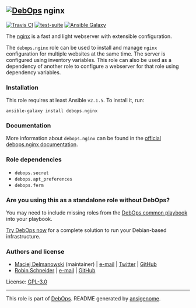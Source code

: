 ## [![DebOps](https://debops.org/images/debops-small.png)](https://debops.org) nginx

<!-- This file was generated by Ansigenome. Do not edit this file directly but
     instead have a look at the files in the ./meta/ directory. -->

[![Travis CI](https://img.shields.io/travis/debops/ansible-nginx.svg?style=flat)](https://travis-ci.org/debops/ansible-nginx)
[![test-suite](https://img.shields.io/badge/test--suite-ansible--nginx-blue.svg?style=flat)](https://github.com/debops/test-suite/tree/master/ansible-nginx/)
[![Ansible Galaxy](https://img.shields.io/badge/galaxy-debops.nginx-660198.svg?style=flat)](https://galaxy.ansible.com/debops/nginx)


The [nginx](https://nginx.org/) is a fast and light webserver with extensible
configuration.

The `debops.nginx` role can be used to install and manage `nginx` configuration
for multiple websites at the same time. The server is configured using
inventory variables. This role can also be used as a dependency of another role
to configure a webserver for that role using dependency variables.

### Installation

This role requires at least Ansible `v2.1.5`. To install it, run:

```Shell
ansible-galaxy install debops.nginx
```

### Documentation

More information about `debops.nginx` can be found in the
[official debops.nginx documentation](https://docs.debops.org/en/latest/ansible/roles/ansible-nginx/docs/).


### Role dependencies

- `debops.secret`
- `debops.apt_preferences`
- `debops.ferm`

### Are you using this as a standalone role without DebOps?

You may need to include missing roles from the [DebOps common
playbook](https://github.com/debops/debops-playbooks/blob/master/playbooks/common.yml)
into your playbook.

[Try DebOps now](https://debops.org/) for a complete solution to run your Debian-based infrastructure.





### Authors and license

- [Maciej Delmanowski](https://docs.debops.org/en/latest/debops-keyring/docs/entities.html#debops-keyring-entity-drybjed) (maintainer) | [e-mail](mailto:drybjed@gmail.com) | [Twitter](https://twitter.com/drybjed) | [GitHub](https://github.com/drybjed)
- [Robin Schneider](https://docs.debops.org/en/latest/debops-keyring/docs/entities.html#debops-keyring-entity-ypid) | [e-mail](mailto:ypid@riseup.net) | [GitHub](https://github.com/ypid)

License: [GPL-3.0](https://tldrlegal.com/license/gnu-general-public-license-v3-%28gpl-3%29)

***

This role is part of [DebOps](https://debops.org/). README generated by [ansigenome](https://github.com/nickjj/ansigenome/).
